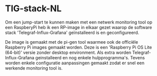 # TIG-stack-NL

Om een jump-start te kunnen maken met een netwerk monitoring tool op een RaspberyPi heb ik een RP-image in elkaar gezet waarop de software stack 'Telegraf-Influx-Grafana' geïnstalleerd is en geconfigureerd.

De image is gemaakt met de pi-gen tool waarmee ook de officiële Raspberry Pi images gemaakt worden. Deze is een 'Raspberry Pi OS Lite (64-bit)' versie zonder desktop environment. Als extra worden Telegraf-Influx-Grafana geinstalleerd en nog enkele hulpprogramma's. Tevens worden enkele configuratie aanpassingen gemaakt zodat er snel een werkende monitoring tool is.
